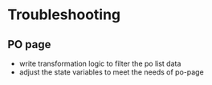 # Troubleshooting

## PO page

- write transformation logic to filter the po list data
- adjust the state variables to meet the needs of po-page
